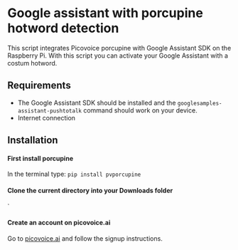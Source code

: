 # Google assistant with porcupine hotword detection


This script integrates Picovoice porcupine with Google Assistant SDK on the Raspberry Pi. With this script you can activate your Google Assistant with a costum hotword.

## Requirements

- The Google Assistant SDK should be installed and the `googlesamples-assistant-pushtotalk` command should work on your device.
- Internet connection

## Installation

#### First install porcupine
In the terminal type:
`
pip install pvporcupine
`

#### Clone the current directory into your Downloads folder
`


#### Create an account on picovoice.ai
Go to [picovoice.ai](https://console.picovoice.ai/signup) and follow the signup instructions.

